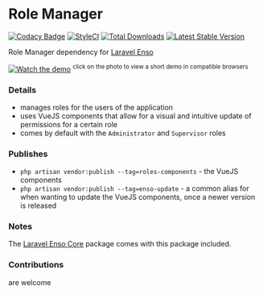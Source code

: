 # Role Manager
[![Codacy Badge](https://api.codacy.com/project/badge/Grade/bd4373f8222b4bcb81c08148404909c9)](https://www.codacy.com/app/laravel-enso/RoleManager?utm_source=github.com&utm_medium=referral&utm_content=laravel-enso/RoleManager&utm_campaign=badger)
[![StyleCI](https://styleci.io/repos/94814370/shield?branch=master)](https://styleci.io/repos/94814370)
[![Total Downloads](https://poser.pugx.org/laravel-enso/rolemanager/downloads)](https://packagist.org/packages/laravel-enso/rolemanager)
[![Latest Stable Version](https://poser.pugx.org/laravel-enso/rolemanager/version)](https://packagist.org/packages/laravel-enso/rolemanager)

Role Manager dependency for [Laravel Enso](https://github.com/laravel-enso/Enso)

[![Watch the demo](https://laravel-enso.github.io/dataimport/screenshots/Selection_006.png)](https://laravel-enso.github.io/dataimport/videos/demo_01.webm)
<sup>click on the photo to view a short demo in compatible browsers</sup>


### Details

- manages roles for the users of the application
- uses VueJS components that allow for a visual and intuitive update of permissions for a certain role
- comes by default with the `Administrator` and `Supervisor` roles

### Publishes

- `php artisan vendor:publish --tag=roles-components` - the VueJS components
- `php artisan vendor:publish --tag=enso-update` - a common alias for when wanting to update the VueJS components, 
once a newer version is released

### Notes

The [Laravel Enso Core](https://github.com/laravel-enso/Core) package comes with this package included.

### Contributions

are welcome
